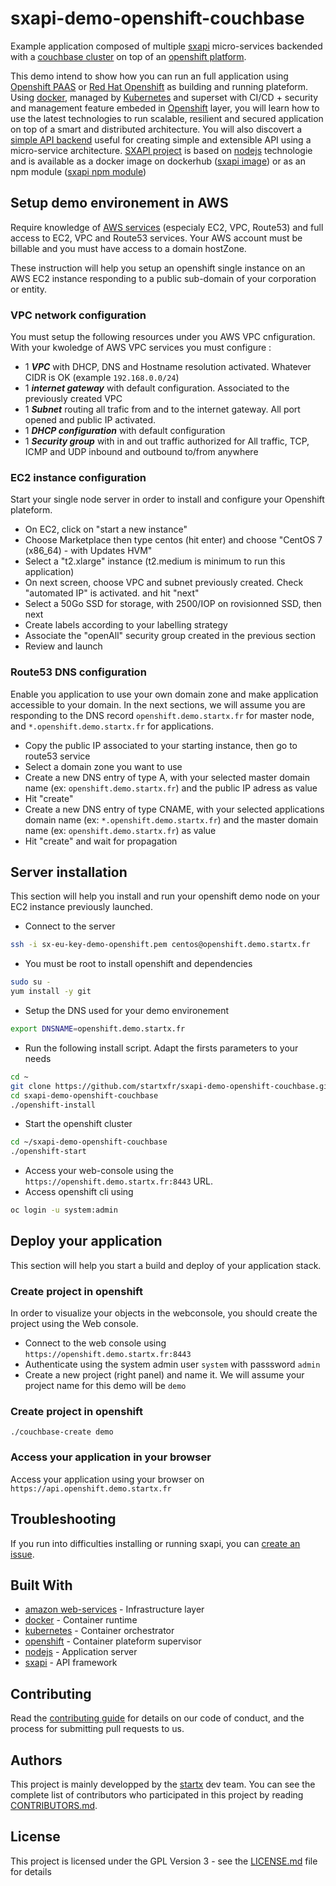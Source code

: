 # sxapi-demo-openshift-couchbase

Example application composed of multiple [sxapi](https://github.com/startxfr/sxapi-core/) 
 micro-services backended with a [couchbase cluster](http://couchbase.com)
on top of an [openshift platform](https://www.openshift.org).

This demo intend to show how you can run an full application using [Openshift PAAS](https://www.openshift.org)
or [Red Hat Openshift](https://www.redhat.com/fr/technologies/cloud-computing/openshift) as
building and running plateform. Using [docker](https://hub.docker.com/r/startx), managed by 
[Kubernetes](https://kubernetes.io) and superset with CI/CD + security and management feature embeded in
[Openshift](https://www.openshift.org) layer, you will learn how to use the latest technologies 
to run scalable, resilient and secured application on top of a smart and distributed architecture.
You will also discovert a [simple API backend](https://github.com/startxfr/sxapi-core/) useful for creating 
simple and extensible API using a micro-service architecture. [SXAPI project](https://github.com/startxfr/sxapi-core/)
is based on [nodejs](https://nodejs.org) technologie and is 
available as a docker image on dockerhub ([sxapi image](https://hub.docker.com/r/startx/sxapi)) or as an
npm module ([sxapi npm module](https://www.npmjs.com/package/sxapi-core))

## Setup demo environement in AWS

Require knowledge of [AWS services](https://aws.amazon.com) (especialy EC2, VPC, Route53) and full access to 
EC2, VPC and Route53 services. Your AWS account must be billable and you must have access to a domain hostZone.

These instruction will help you setup an openshift single instance on an AWS EC2 instance responding to a public sub-domain
of your corporation or entity.

### VPC network configuration

You must setup the following resources under you AWS VPC cnfiguration. With your kwoledge of AWS VPC services
you must configure :

- 1 ***VPC*** with DHCP, DNS and Hostname resolution activated. Whatever CIDR is OK (example `192.168.0.0/24`)
- 1 ***internet gateway*** with default configuration. Associated to the previously created VPC 
- 1 ***Subnet*** routing all trafic from and to the internet gateway. All port opened and public IP activated.
- 1 ***DHCP configuration*** with default configuration
- 1 ***Security group*** with in and out traffic authorized for All traffic, TCP, ICMP and UDP inbound and outbound to/from anywhere

### EC2 instance configuration

Start your single node server in order to install and configure your Openshift plateform.

- On EC2, click on "start a new instance"
- Choose Marketplace then type centos (hit enter) and choose "CentOS 7 (x86_64) - with Updates HVM"
- Select a "t2.xlarge" instance (t2.medium is minimum to run this application)
- On next screen, choose VPC and subnet previously created. Check "automated IP" is activated. and hit "next"
- Select a 50Go SSD for storage, with 2500/IOP on rovisionned SSD, then next
- Create labels according to your labelling strategy
- Associate the "openAll" security group created in the previous section
- Review and launch

### Route53 DNS configuration

Enable you application to use your own domain zone and make application accessible to your domain.
In the next sections, we will assume you are responding to the DNS record `openshift.demo.startx.fr` for 
master node, and `*.openshift.demo.startx.fr` for applications.

- Copy the public IP associated to your starting instance, then go to route53 service
- Select a domain zone you want to use
- Create a new DNS entry of type A, with your selected master domain name (ex: `openshift.demo.startx.fr`) and the public IP adress as value
- Hit "create"
- Create a new DNS entry of type CNAME, with your selected applications domain name (ex: `*.openshift.demo.startx.fr`) and the master domain name (ex: `openshift.demo.startx.fr`) as value
- Hit "create" and wait for propagation

## Server installation

This section will help you install and run your openshift demo node on your EC2 instance previously launched.

- Connect to the server
```bash
ssh -i sx-eu-key-demo-openshift.pem centos@openshift.demo.startx.fr
```
- You must be root to install openshift and dependencies
```bash
sudo su -
yum install -y git
```
- Setup the DNS used for your demo environement
```bash
export DNSNAME=openshift.demo.startx.fr
```
- Run the following install script. Adapt the firsts parameters to your needs
```bash
cd ~
git clone https://github.com/startxfr/sxapi-demo-openshift-couchbase.git
cd sxapi-demo-openshift-couchbase
./openshift-install
```

- Start the openshift cluster
```bash
cd ~/sxapi-demo-openshift-couchbase
./openshift-start
```

- Access your web-console using the `https://openshift.demo.startx.fr:8443` URL.
- Access openshift cli using
```bash
oc login -u system:admin
```

## Deploy your application

This section will help you start a build and deploy of your application stack.

### Create project in openshift

In order to visualize your objects in the webconsole, you should create the project 
using the Web console. 

- Connect to the web console using `https://openshift.demo.startx.fr:8443`
- Authenticate using the system admin user `system` with passsword `admin`
- Create a new project (right panel) and name it. We will assume your project name for this demo will be `demo`

### Create project in openshift

```
./couchbase-create demo
```

### Access your application in your browser

Access your application using your browser on `https://api.openshift.demo.startx.fr`


## Troubleshooting

If you run into difficulties installing or running sxapi, you can [create an issue](https://github.com/startxfr/sxapi-core/issues/new).

## Built With

* [amazon web-services](https://aws.amazon.com) - Infrastructure layer
* [docker](https://www.docker.com/) - Container runtime
* [kubernetes](https://kubernetes.io) - Container orchestrator
* [openshift](https://www.openshift.org) - Container plateform supervisor
* [nodejs](https://nodejs.org) - Application server
* [sxapi](https://github.com/startxfr/sxapi-core) - API framework

## Contributing

Read the [contributing guide](https://github.com/startxfr/sxapi-core/tree/testing/docs/guides/5.Contribute.md) for details on our code of conduct, and the process for submitting pull requests to us.

## Authors

This project is mainly developped by the [startx](https://www.startx.fr) dev team. You can see the complete list of contributors who participated in this project by reading [CONTRIBUTORS.md](https://github.com/startxfr/sxapi-core/tree/testing/docs/CONTRIBUTORS.md).

## License

This project is licensed under the GPL Version 3 - see the [LICENSE.md](https://github.com/startxfr/sxapi-core/tree/testing/docs/LICENSE.md) file for details
